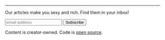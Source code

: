 <hr>

<footer>
  <div class="container">
  	<p class="form-pitch">Our articles make you sexy and rich. Find them in your inbox!</p>
	<form action="//findingtheforest.us13.list-manage.com/subscribe/post?u=8367f6733961d82d6b902c3cf&amp;id=c35c56003e" method="post" id="mailchimp-form" name="mc-embedded-subscribe-form" class="validate col-xs-12" target="_blank" novalidate>
	    <div id="mc_embed_signup_scroll">
			<input type="email" value="" name="EMAIL" class="email" id="mce-EMAIL" placeholder="email address" required>
		    <!-- real people should not fill this in and expect good things - do not remove this or risk form bot signups-->
		    <div style="position: absolute; left: -5000px;" aria-hidden="true"><input type="text" name="b_8367f6733961d82d6b902c3cf_c35c56003e" tabindex="-1" value=""></div>
		    <input type="submit" value="Subscribe" name="subscribe" id="mc-embedded-subscribe" class="button">
	    </div>
	</form>
    Content is creator-owned. Code is <a href="https://github.com/findingtheforest/findingtheforest.github.io">open source</a>.
  </div>
</footer>